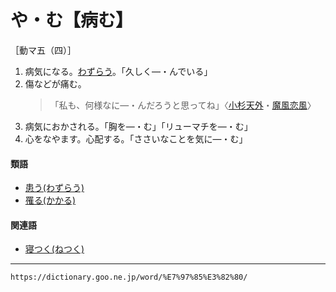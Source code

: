 # や・む【病む】

［動マ五（四）］

1. 病気になる。[わずらう](わずらう（煩う／患う）)。「久しく―・んでいる」
2. 傷などが痛む。
    >「私も、何様なに―・んだろうと思ってね」〈[小杉天外](https://dictionary.goo.ne.jp/word/person/%E5%B0%8F%E6%9D%89%E5%A4%A9%E5%A4%96/#jn-79217)・[魔風恋風](https://dictionary.goo.ne.jp/word/%E9%AD%94%E9%A2%A8%E6%81%8B%E9%A2%A8/#jn-207227)〉
3. 病気におかされる。「胸を―・む」「リューマチを―・む」
4. 心をなやます。心配する。「ささいなことを気に―・む」
    

#### 類語

-   [患う(わずらう)](https://dictionary.goo.ne.jp/word/%E7%85%A9%E3%81%86/#jn-238171)
-   [罹る(かかる)](https://dictionary.goo.ne.jp/word/%E6%8E%9B%E3%82%8B/#jn-37972)

#### 関連語

-   [寝つく(ねつく)](https://dictionary.goo.ne.jp/word/%E5%AF%9D%E4%BB%98%E3%81%8F/#jn-170271)

---
`https://dictionary.goo.ne.jp/word/%E7%97%85%E3%82%80/`